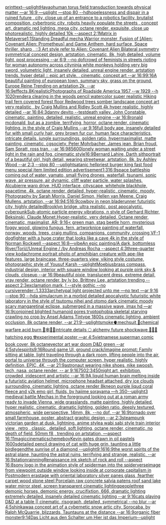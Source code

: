 [print](https://www.ebank.nz/aiartgenerator?category=print)[text](https://www.ebank.nz/aiartgenerator?category=text)[--uplight](https://www.ebank.nz/aiartgenerator?category=--uplight)[Hayao](https://www.ebank.nz/aiartgenerator?category=Hayao)[human torus field transduction towards physical matter —ar 16:9 —uplight —stop 80 --hd](https://www.ebank.nz/aiartgenerator?category=human%20torus%20field%20transduction%20towards%20physical%20matter%20%E2%80%94ar%2016%3A9%20%E2%80%94uplight%20%E2%80%94stop%2080%20--hd)[hopelessness and dispair in a ruined future , city, close up of an entrance to a robotics facility, brutalist composition, cybertronic city, robots heavily populate the streets , concept art, dramatic red lighting, mega city, octane render, exquisite, close up photorealistic, highly detailed 10k --aspect 2:1](https://www.ebank.nz/aiartgenerator?category=hopelessness%20and%20dispair%20in%20a%20ruined%20future%20%2C%20city%2C%20close%20up%20of%20an%20entrance%20to%20a%20robotics%20facility%2C%20brutalist%20composition%2C%20cybertronic%20city%2C%20robots%20heavily%20populate%20the%20streets%20%2C%20concept%20art%2C%20dramatic%20red%20lighting%2C%20mega%20city%2C%20octane%20render%2C%20exquisite%2C%20close%20up%20photorealistic%2C%20highly%20detailed%2010k%20--aspect%202%3A1)[Matrix in Metaverse](https://www.ebank.nz/aiartgenerator?category=Matrix%20in%20Metaverse)[1:1](https://www.ebank.nz/aiartgenerator?category=1%3A1)[Standing Dreadful mecha Warrior monster, Fusion of [Alien: Covenant Alien: Prometheus] and Game Anthem, hard surface, Space thriller, sharp , ::3  Art style refer to Alien: Covenant Alien   Bilateral symmetry       symmetrical   concept design,  artstation, cinematic,  8k, high detailed,  volume light,  post processing    --ar 6:9   --no dof](https://www.ebank.nz/aiartgenerator?category=Standing%20Dreadful%20mecha%20Warrior%20monster%2C%20Fusion%20of%20%5BAlien%3A%20Covenant%20Alien%3A%20Prometheus%5D%20and%20Game%20Anthem%2C%20hard%20surface%2C%20Space%20thriller%2C%20sharp%20%2C%20%3A%3A3%20%20Art%20style%20refer%20to%20Alien%3A%20Covenant%20Alien%20%20%20Bilateral%20symmetry%20%20%20%20%20%20%20symmetrical%20%20%20concept%20design%2C%20%20artstation%2C%20cinematic%2C%20%208k%2C%20high%20detailed%2C%20%20volume%20light%2C%20%20post%20processing%20%20%20%20--ar%206%3A9%20%20%20--no%20dof)[crowd of feminists in streets rioting for woman autonomy across city](https://www.ebank.nz/aiartgenerator?category=crowd%20of%20feminists%20in%20streets%20rioting%20for%20woman%20autonomy%20across%20city)[ninja white monkeys holding very big sword, volumetric light, insanely detailed, unreal engine render, artstation trends, hyper detail :: epic art style. , cinematic, concept art --ar 16:9](https://www.ebank.nz/aiartgenerator?category=ninja%20white%20monkeys%20holding%20very%20big%20sword%2C%20volumetric%20light%2C%20insanely%20detailed%2C%20unreal%20engine%20render%2C%20artstation%20trends%2C%20hyper%20detail%20%3A%3A%20epic%20art%20style.%20%2C%20cinematic%2C%20concept%20art%20--ar%2016%3A9)[9:16](https://www.ebank.nz/aiartgenerator?category=9%3A16)[A beautiful painting of european town, summary sky, grass on the ground, Europe Reine,Trending on artstation,2k, --ar 16:9](https://www.ebank.nz/aiartgenerator?category=A%20beautiful%20painting%20of%20european%20town%2C%20summary%20sky%2C%20grass%20on%20the%20ground%2C%20Europe%20Reine%2CTrending%20on%20artstation%2C2k%2C%20--ar%2016%3A9)[effects,8K](https://www.ebank.nz/aiartgenerator?category=effects%2C8K)[realistic](https://www.ebank.nz/aiartgenerator?category=realistic)[Photographs of Roadside America 1957 --w 1929 --h 1020](https://www.ebank.nz/aiartgenerator?category=Photographs%20of%20Roadside%20America%201957%20--w%201929%20--h%201020)[render](https://www.ebank.nz/aiartgenerator?category=render)[a clearing in the woods pencil watercolor super realistic Hiking trail fern covered forest floor Redwood trees somber landscape concept art very realistic , by Craig Mullins and Ridley Scott 4k hyper realistic, highly detailed --ar 16:8](https://www.ebank.nz/aiartgenerator?category=a%20clearing%20in%20the%20woods%20pencil%20watercolor%20super%20realistic%20Hiking%20trail%20fern%20covered%20forest%20floor%20Redwood%20trees%20somber%20landscape%20concept%20art%20very%20realistic%20%2C%20by%20Craig%20Mullins%20and%20Ridley%20Scott%204k%20hyper%20realistic%2C%20highly%20detailed%20--ar%2016%3A8)[4:3](https://www.ebank.nz/aiartgenerator?category=4%3A3)[danny devito --test](https://www.ebank.nz/aiartgenerator?category=danny%20devito%20--test)[death valley, John Constable, cinematic, painting, detailed, realistic, unreal engine --ar 16:8](https://www.ebank.nz/aiartgenerator?category=death%20valley%2C%20John%20Constable%2C%20cinematic%2C%20painting%2C%20detailed%2C%20realistic%2C%20unreal%20engine%20--ar%2016%3A8)[ronald mcdonald, but as a zombie, terrifying, horror, octane render, cinematic lighting, in the style of Craig Mullins --ar 9:16](https://www.ebank.nz/aiartgenerator?category=ronald%20mcdonald%2C%20but%20as%20a%20zombie%2C%20terrifying%2C%20horror%2C%20octane%20render%2C%20cinematic%20lighting%2C%20in%20the%20style%20of%20Craig%20Mullins%20--ar%209%3A16)[full body ape, insanely detailed fur with small curly hair, grey brown fur cur, human face characteristics, intricate details, jungle surroundings, golden ratio, hypermaximalist, matte painting, cinematic, cgsociety, Peter Mohrbacher, James jean, Brian froud, Sam Spratt, ross tran, --ar 16:9](https://www.ebank.nz/aiartgenerator?category=full%20body%20ape%2C%20insanely%20detailed%20fur%20with%20small%20curly%20hair%2C%20grey%20brown%20fur%20cur%2C%20human%20face%20characteristics%2C%20intricate%20details%2C%20jungle%20surroundings%2C%20golden%20ratio%2C%20hypermaximalist%2C%20matte%20painting%2C%20cinematic%2C%20cgsociety%2C%20Peter%20Mohrbacher%2C%20James%20jean%2C%20Brian%20froud%2C%20Sam%20Spratt%2C%20ross%20tran%2C%20--ar%2016%3A9)[85](https://www.ebank.nz/aiartgenerator?category=85)[600](https://www.ebank.nz/aiartgenerator?category=600)[lonely woman waiting under a street light in the rain and fog, cinematic style](https://www.ebank.nz/aiartgenerator?category=lonely%20woman%20waiting%20under%20a%20street%20light%20in%20the%20rain%20and%20fog%2C%20cinematic%20style)[16:9](https://www.ebank.nz/aiartgenerator?category=16%3A9)[Bernard Lahire, Darth sith](https://www.ebank.nz/aiartgenerator?category=Bernard%20Lahire%2C%20Darth%20sith)[portrait of a beautiful girl, high detail, wearing streetwear, artstation, 8k, by Ashley Wood --ar 2:3 --stop 80 --uplight](https://www.ebank.nz/aiartgenerator?category=portrait%20of%20a%20beautiful%20girl%2C%20high%20detail%2C%20wearing%20streetwear%2C%20artstation%2C%208k%2C%20by%20Ashley%20Wood%20--ar%202%3A3%20--stop%2080%20--uplight)[satanic hellpriest burger king fast food menu special item limited edition advertisement](https://www.ebank.nz/aiartgenerator?category=satanic%20hellpriest%20burger%20king%20fast%20food%20menu%20special%20item%20limited%20edition%20advertisement)[1:3](https://www.ebank.nz/aiartgenerator?category=1%3A3)[16:9](https://www.ebank.nz/aiartgenerator?category=16%3A9)[space battleship coming out of water, yamato, small flying drones, waterfall, tsunami, sonic wave, air pressure, air dynamic, cliff water particle, water splashes, Alcubierre warp drive, HUD interface, cityscape, whitehole blackhole, spacetime, 4k, octane render, detailed, hyper-realistic, cinematic, moody, Photography by Sarah Morris, Daniel Simon, Hellen van Meene, Craig Mullens, artstation, --ar 16:9](https://www.ebank.nz/aiartgenerator?category=space%20battleship%20coming%20out%20of%20water%2C%20yamato%2C%20small%20flying%20drones%2C%20waterfall%2C%20tsunami%2C%20sonic%20wave%2C%20air%20pressure%2C%20air%20dynamic%2C%20cliff%20water%20particle%2C%20water%20splashes%2C%20Alcubierre%20warp%20drive%2C%20HUD%20interface%2C%20cityscape%2C%20whitehole%20blackhole%2C%20spacetime%2C%204k%2C%20octane%20render%2C%20detailed%2C%20hyper-realistic%2C%20cinematic%2C%20moody%2C%20Photography%20by%20Sarah%20Morris%2C%20Daniel%20Simon%2C%20Hellen%20van%20Meene%2C%20Craig%20Mullens%2C%20artstation%2C%20--ar%2016%3A9)[4:5](https://www.ebank.nz/aiartgenerator?category=4%3A5)[16:9](https://www.ebank.nz/aiartgenerator?category=16%3A9)[cowboy in neon bladerunner futuristic city, highly detailed](https://www.ebank.nz/aiartgenerator?category=cowboy%20in%20neon%20bladerunner%20futuristic%20city%2C%20highly%20detailed)[Brooklyn bridge, ultra realistic, post apocalyptic, cyberpunk](https://www.ebank.nz/aiartgenerator?category=Brooklyn%20bridge%2C%20ultra%20realistic%2C%20post%20apocalyptic%2C%20cyberpunk)[Sub-atomic particle energy vibrations, n style of Gerhard Richter, Beksinski, Claude Monet,Hyper-realistic, very detailed, Octane render,  cinematic, maximalist, AR: 9:16](https://www.ebank.nz/aiartgenerator?category=Sub-atomic%20particle%20energy%20vibrations%2C%20n%20style%20of%20Gerhard%20Richter%2C%20Beksinski%2C%20Claude%20Monet%2CHyper-realistic%2C%20very%20detailed%2C%20Octane%20render%2C%20%20cinematic%2C%20maximalist%2C%20AR%3A%209%3A16)[< green man, stag beetle horn, mysterious foggy wood, glowing fungus, fern, artwork](https://www.ebank.nz/aiartgenerator?category=%3C%20green%20man%2C%20stag%20beetle%20horn%2C%20mysterious%20foggy%20wood%2C%20glowing%20fungus%2C%20fern%2C%20artwork)[nice painting of waterfall, norway, woods, trees, craig mullins,  companions, community, crossing  VF-1 dogfighter with a huge crater that looks like a cave 4k in the style of Norman Rockwell --aspect 16:8](https://www.ebank.nz/aiartgenerator?category=nice%20painting%20of%20waterfall%2C%20norway%2C%20woods%2C%20trees%2C%20craig%20mullins%2C%20%20companions%2C%20community%2C%20crossing%20%20VF-1%20dogfighter%20with%20a%20huge%20crater%20that%20looks%20like%20a%20cave%204k%20in%20the%20style%20of%20Norman%20Rockwell%20--aspect%2016%3A8)[—vibe](https://www.ebank.nz/aiartgenerator?category=%E2%80%94vibe)[An epic painting/A dark, bottomless River/Torii//Unreal Engine / /by Andreas Rocha --aspect 4:3](https://www.ebank.nz/aiartgenerator?category=An%20epic%20painting/A%20dark%2C%20bottomless%20River/Torii//Unreal%20Engine%20/%20/by%20Andreas%20Rocha%20--aspect%204%3A3)[three-quarter view kodachrome portrait photo of amphibian creature with ape-like features, large braincase, three-quarters view, viking style costume, photographic style of Yousuf Karsh --uplight](https://www.ebank.nz/aiartgenerator?category=three-quarter%20view%20kodachrome%20portrait%20photo%20of%20amphibian%20creature%20with%20ape-like%20features%2C%20large%20braincase%2C%20three-quarters%20view%2C%20viking%20style%20costume%2C%20photographic%20style%20of%20Yousuf%20Karsh%20--uplight)[Moebius](https://www.ebank.nz/aiartgenerator?category=Moebius)[brass compass, industrial design, interior with square window looking at purple pink sky & clouds, closeup  --ar 16:9](https://www.ebank.nz/aiartgenerator?category=brass%20compass%2C%20industrial%20design%2C%20interior%20with%20square%20window%20looking%20at%20purple%20pink%20sky%20%26%20clouds%2C%20closeup%20%20--ar%2016%3A9)[beautiful pixie, translucent dress, extreme detail, vray render, octane render, by ly bo, Brittney Lee, artstation trending --aspect 2:3](https://www.ebank.nz/aiartgenerator?category=beautiful%20pixie%2C%20translucent%20dress%2C%20extreme%20detail%2C%20vray%20render%2C%20octane%20render%2C%20by%20ly%20bo%2C%20Brittney%20Lee%2C%20artstation%20trending%20--aspect%202%3A3)[exclamation mark, ! --style gothic --no cursive](https://www.ebank.nz/aiartgenerator?category=exclamation%20mark%2C%20%21%20--style%20gothic%20--no%20cursive)[render::1.3333](https://www.ebank.nz/aiartgenerator?category=render%3A%3A1.3333)[archetypal light projected unto me —no text —ar 9:16 —stop 90 --hd](https://www.ebank.nz/aiartgenerator?category=archetypal%20light%20projected%20unto%20me%20%E2%80%94no%20text%20%E2%80%94ar%209%3A16%20%E2%80%94stop%2090%20--hd)[a simulacrum in a morbid detailed apocalyptic futuristic white laboratory in the style of tsutomu nihei and otomo dark cinematic moody scary manga](https://www.ebank.nz/aiartgenerator?category=a%20simulacrum%20in%20a%20morbid%20detailed%20apocalyptic%20futuristic%20white%20laboratory%20in%20the%20style%20of%20tsutomu%20nihei%20and%20otomo%20dark%20cinematic%20moody%20scary%20manga)[retinal eclipse, submerged in a massive wave, imax hd —ar 16:9](https://www.ebank.nz/aiartgenerator?category=retinal%20eclipse%2C%20submerged%20in%20a%20massive%20wave%2C%20imax%20hd%20%E2%80%94ar%2016%3A9)[conjoined blighted humanoid pores tryptophobia skeletal starving crawling no crop by Ansel Adams Tintype 1800s cinematic lighting, ambient occlusion, 8k octane render, --ar 21:9](https://www.ebank.nz/aiartgenerator?category=conjoined%20blighted%20humanoid%20pores%20tryptophobia%20skeletal%20starving%20crawling%20no%20crop%20by%20Ansel%20Adams%20Tintype%201800s%20cinematic%20lighting%2C%20ambient%20occlusion%2C%208k%20octane%20render%2C%20--ar%2021%3A9)[--uplight](https://www.ebank.nz/aiartgenerator?category=--uplight)[smoke](https://www.ebank.nz/aiartgenerator?category=smoke)[🫀mechsuit 🥽chemical warfare acid burn 🦋🕸🍄💐intricate details 🌕 alchemy future shockwave 🫧🌊🥚hatching egg ☢️experimental poster —ar 4:5](https://www.ebank.nz/aiartgenerator?category=%F0%9F%AB%80mechsuit%20%F0%9F%A5%BDchemical%20warfare%20acid%20burn%20%F0%9F%A6%8B%F0%9F%95%B8%F0%9F%8D%84%F0%9F%92%90intricate%20details%20%F0%9F%8C%95%20alchemy%20future%20shockwave%20%F0%9F%AB%A7%F0%9F%8C%8A%F0%9F%A5%9Ahatching%20egg%20%E2%98%A2%EF%B8%8Fexperimental%20poster%20%E2%80%94ar%204%3A5)[vietnamese superman comic book cover, 8k octane](https://www.ebank.nz/aiartgenerator?category=vietnamese%20superman%20comic%20book%20cover%2C%208k%20octane)[vector art war doom D&D green --ar 4:5](https://www.ebank.nz/aiartgenerator?category=vector%20art%20war%20doom%20D%26D%20green%20--ar%204%3A5)[style](https://www.ebank.nz/aiartgenerator?category=style)[spirits](https://www.ebank.nz/aiartgenerator?category=spirits)[9:16](https://www.ebank.nz/aiartgenerator?category=9%3A16)[Round game UI, ground crack](https://www.ebank.nz/aiartgenerator?category=Round%20game%20UI%2C%20ground%20crack)[/imagine prompt: Family sitting at table, light traveling through a dark room, lifting people into the air, portal to universe through the computer screen, hyper realistic, highly definition, EPIC, 4K, --ar 21:9](https://www.ebank.nz/aiartgenerator?category=/imagine%20prompt%3A%20Family%20sitting%20at%20table%2C%20light%20traveling%20through%20a%20dark%20room%2C%20lifting%20people%20into%20the%20air%2C%20portal%20to%20universe%20through%20the%20computer%20screen%2C%20hyper%20realistic%2C%20highly%20definition%2C%20EPIC%2C%204K%2C%20--ar%2021%3A9)[astronaut wearing nike shoes, nike swoosh, tech, nasa, octane render, -- ar 9:16](https://www.ebank.nz/aiartgenerator?category=astronaut%20wearing%20nike%20shoes%2C%20nike%20swoosh%2C%20tech%2C%20nasa%2C%20octane%20render%2C%20--%20ar%209%3A16)[750](https://www.ebank.nz/aiartgenerator?category=750)[2:3](https://www.ebank.nz/aiartgenerator?category=2%3A3)[450](https://www.ebank.nz/aiartgenerator?category=450)[night art, exhibition, crowded, iridescent and artistic --ar 16:9](https://www.ebank.nz/aiartgenerator?category=night%20art%2C%20exhibition%2C%20crowded%2C%20iridescent%20and%20artistic%20--ar%2016%3A9)[A liquid human brain melting inside a futuristic aviation helmet, microphone headset attached, dry ice clouds surrounding, cinematic lighting, octane render 8k](https://www.ebank.nz/aiartgenerator?category=A%20liquid%20human%20brain%20melting%20inside%20a%20futuristic%20aviation%20helmet%2C%20microphone%20headset%20attached%2C%20dry%20ice%20clouds%20surrounding%2C%20cinematic%20lighting%2C%20octane%20render%208k)[neon purple liqud coral fleece and y2k emo girl, fluids, by hajime sorayama —h 350](https://www.ebank.nz/aiartgenerator?category=neon%20purple%20liqud%20coral%20fleece%20and%20y2k%20emo%20girl%2C%20fluids%2C%20by%20hajime%20sorayama%20%E2%80%94h%20350)[--uplight](https://www.ebank.nz/aiartgenerator?category=--uplight)[3 medieval battle Mechas in the foreground looking out at a roman army ready to invade Vienna, wide grasslands, matte painting, highly detailed, hyper realistic, cinematic, dramatic lighting, golden ratio, deeply textured, atmospheric, wide perspective, 14mm, 8k, --no dof, --ar 16:9](https://www.ebank.nz/aiartgenerator?category=3%20medieval%20battle%20Mechas%20in%20the%20foreground%20looking%20out%20at%20a%20roman%20army%20ready%20to%20invade%20Vienna%2C%20wide%20grasslands%2C%20matte%20painting%2C%20highly%20detailed%2C%20hyper%20realistic%2C%20cinematic%2C%20dramatic%20lighting%2C%20golden%20ratio%2C%20deeply%20textured%2C%20atmospheric%2C%20wide%20perspective%2C%2014mm%2C%208k%2C%20--no%20dof%2C%20--ar%2016%3A9)[tornado over small farmhouse, poster, abstract graphic design --ar 2:3](https://www.ebank.nz/aiartgenerator?category=tornado%20over%20small%20farmhouse%2C%20poster%2C%20abstract%20graphic%20design%20--ar%202%3A3)[steampunk victorian garden at dusk. lightning. anime style](https://www.ebank.nz/aiartgenerator?category=steampunk%20victorian%20garden%20at%20dusk.%20lightning.%20anime%20style)[a wabi sabi style train interior view , retro , classic , detailed, soft  lighting, octane render, cinematic, no depth of field, 50mm f8 , trending on artstation, —aspect 16:11](https://www.ebank.nz/aiartgenerator?category=a%20wabi%20sabi%20style%20train%20interior%20view%20%2C%20retro%20%2C%20classic%20%2C%20detailed%2C%20soft%20%20lighting%2C%20octane%20render%2C%20cinematic%2C%20no%20depth%20of%20field%2C%2050mm%20f8%20%2C%20trending%20on%20artstation%2C%20%E2%80%94aspect%2016%3A11)[magic](https://www.ebank.nz/aiartgenerator?category=magic)[cinematic](https://www.ebank.nz/aiartgenerator?category=cinematic)[scheme](https://www.ebank.nz/aiartgenerator?category=scheme)[boy](https://www.ebank.nz/aiartgenerator?category=boy)[Kevin gates drawn in oil pastels 1600s](https://www.ebank.nz/aiartgenerator?category=Kevin%20gates%20drawn%20in%20oil%20pastels%201600s)[detailed pencil drawing of cat with huge grin, taunting a little bird](https://www.ebank.nz/aiartgenerator?category=detailed%20pencil%20drawing%20of%20cat%20with%20huge%20grin%2C%20taunting%20a%20little%20bird)[legend](https://www.ebank.nz/aiartgenerator?category=legend)[the sunrise of a diamond --uplight](https://www.ebank.nz/aiartgenerator?category=the%20sunrise%20of%20a%20diamond%20--uplight)[9:16](https://www.ebank.nz/aiartgenerator?category=9%3A16)[16:9](https://www.ebank.nz/aiartgenerator?category=16%3A9)[the worst spirits of the astral plane, haunting the astral ruins, terrifying and strange, realistic, --ar 16:9](https://www.ebank.nz/aiartgenerator?category=the%20worst%20spirits%20of%20the%20astral%20plane%2C%20haunting%20the%20astral%20ruins%2C%20terrifying%20and%20strange%2C%20realistic%2C%20--ar%2016%3A9)[station](https://www.ebank.nz/aiartgenerator?category=station)[rainning](https://www.ebank.nz/aiartgenerator?category=rainning)[Renaissance ink sketch of rock and roll --aspect 16:8](https://www.ebank.nz/aiartgenerator?category=Renaissance%20ink%20sketch%20of%20rock%20and%20roll%20--aspect%2016%3A8)[sony logo in the animation style of spiderman into the spiderverse](https://www.ebank.nz/aiartgenerator?category=sony%20logo%20in%20the%20animation%20style%20of%20spiderman%20into%20the%20spiderverse)[image from viewpoint outside window looking inside at corporate capitalism in Postmodern era](https://www.ebank.nz/aiartgenerator?category=image%20from%20viewpoint%20outside%20window%20looking%20inside%20at%20corporate%20capitalism%20in%20Postmodern%20era)[stage with oriental laboratory silver panes glass ,fearther carpet wood stone steel Porcelain raw concrete salvia patens roof sand lake water  mirror steel, screen transparent cinematic lighting](https://www.ebank.nz/aiartgenerator?category=stage%20with%20oriental%20laboratory%20silver%20panes%20glass%20%2Cfearther%20carpet%20wood%20stone%20steel%20Porcelain%20raw%20concrete%20salvia%20patens%20roof%20sand%20lake%20water%20%20mirror%20steel%2C%20screen%20transparent%20cinematic%20lighting)[people](https://www.ebank.nz/aiartgenerator?category=people)[three demonic horses, demonic energy, crucifixtion, 666, dramatic lighting extremely detailed, insanely detailed cinematic lighting --ar 9:16](https://www.ebank.nz/aiartgenerator?category=three%20demonic%20horses%2C%20demonic%20energy%2C%20crucifixtion%2C%20666%2C%20dramatic%20lighting%20extremely%20detailed%2C%20insanely%20detailed%20cinematic%20lighting%20--ar%209%3A16)[cats playing D&D at a table || cinematic, risograph, detailed, symmetrical --no blur --ar 4:5](https://www.ebank.nz/aiartgenerator?category=cats%20playing%20D%26D%20at%20a%20table%20%7C%7C%20cinematic%2C%20risograph%2C%20detailed%2C%20symmetrical%20--no%20blur%20--ar%204%3A5)[shinkawa](https://www.ebank.nz/aiartgenerator?category=shinkawa)[a concept art of a cybernetic snow artic city, Sorocaba, by Ralph McQuarrie, blizzards, Tauntauns at the distance --ar 16:9](https://www.ebank.nz/aiartgenerator?category=a%20concept%20art%20of%20a%20cybernetic%20snow%20artic%20city%2C%20Sorocaba%2C%20by%20Ralph%20McQuarrie%2C%20blizzards%2C%20Tauntauns%20at%20the%20distance%20--ar%2016%3A9)[organic fiber monster](https://www.ebank.nz/aiartgenerator?category=organic%20fiber%20monster)[9:14](https://www.ebank.nz/aiartgenerator?category=9%3A14)[Das Licht aus den Schalter um Hier ist das Imperium](https://www.ebank.nz/aiartgenerator?category=Das%20Licht%20aus%20den%20Schalter%20um%20Hier%20ist%20das%20Imperium)[--uplight](https://www.ebank.nz/aiartgenerator?category=--uplight)